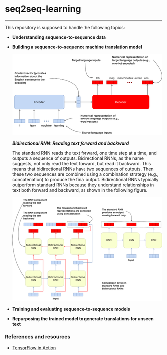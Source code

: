 # seq2seq-learning
---
This repository is supposed to handle the following topics:

- **Understanding sequence-to-sequence data**
- **Building a sequence-to-sequence machine translation model**

    ![encoder-decoder-machine-translation](plots/enc-dec.svg)

    ***Bidirectional RNN: Reading text forward and backward***

    The standard RNN reads the text forward, one time step at a time, and outputs a sequence of outputs. Bidirectional RNNs, as the name suggests, not only read the text forward, but read it backward. This means that bidirectional RNNs have two sequences of outputs. Then these two sequences are combined using a combination strategy (e.g., concatenation) to produce the final output. Bidirectional RNNs typically outperform standard RNNs because they understand relationships in text both forward and backward, as shown in the following figure.

    ![RNN-vs-biRNN](plots/rnn-bi-rnn.svg)
- **Training and evaluating sequence-to-sequence models**
- **Repurposing the trained model to generate translations for unseen text**


### References and resources
- [TensorFlow in Action](https://www.google.de/books/edition/TensorFlow_in_Action/JYyKEAAAQBAJ?hl=en&gbpv=0)